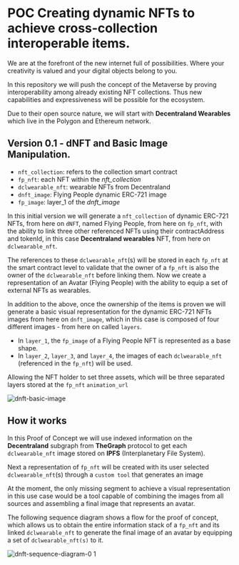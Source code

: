 # POC Creating dynamic NFTs to achieve cross-collection interoperable items.

We are at the forefront of the new internet full of possibilities. Where your creativity is valued and your digital objects belong to you.


In this repository we will push the concept of the Metaverse by proving interoperability among already existing NFT collections. Thus new capabilities and expressiveness will be possible for the ecosystem.


Due to their open source nature, we will start with **Decentraland Wearables** which live in the Polygon and Ethereum network.

## Version 0.1 - dNFT and Basic Image Manipulation.

- `nft_collection`: refers to the collection smart contract
- `fp_nft`: each NFT within the *nft_collection*
- `dclwearable_nft`: wearable NFTs from Decentraland
- `dnft_image`: Flying People dynamic ERC-721 image
- `fp_image`: layer_1 of the *dnft_image*

In this initial version we will generate a `nft_collection` of dynamic ERC-721 NFTs, from here on `dNFT`, named Flying People, from here on `fp_nft`, with the ability to link three other referenced NFTs using their contractAddress and tokenId, in this case **Decentraland wearables** NFT, from here on `dclwearable_nft`.

The references to these `dclwearable_nft`(s) will be stored in each `fp_nft` at the smart contract level to validate that the owner of a `fp_nft` is also the owner of the `dclwearable_nft` before linking them.
Now we create a representation of an Avatar (Flying People) with the ability to equip a set of external NFTs as wearables.

In addition to the above, once the ownership of the items is proven we will generate a basic visual representation for the dynamic ERC-721 NFTs images from here on `dnft_image`, which in this case is composed of four different images - from here on called `layers`.

- In `layer_1`, the `fp_image` of a Flying People NFT is represented as a base shape.
- In `layer_2`, `layer_3`, and `layer_4`, the images of each `dclwearable_nft` (referenced in the `fp_nft`) will be used.

Allowing the NFT holder to set three assets, which will be three separated layers stored at the `fp_nft` `animation_url`

![dnft-basic-image](https://user-images.githubusercontent.com/11360704/200147256-a8db5905-bb76-42a9-a6ef-4c6d77f2ea27.png)

## How it works

In this Proof of Concept we will use indexed information on the **Decentraland** subgraph from **TheGraph** protocol to get each `dclwearable_nft` image stored on **IPFS** (Interplanetary File System).

Next a representation of `fp_nft` will be created with its user selected `dclwearable_nft`(s) through a `custom tool` that generates an image  

At the moment, the only missing segment to achieve a visual representation in this use case would be a tool capable of combining the images from all sources and assembling a final image that represents an avatar.

The following sequence diagram shows a flow for the proof of concept, which allows us to obtain the entire information stack of a `fp_nft` and its linked `dclwearable_nft` to generate the final image of an avatar by equipping a set of `dclwearable_nft(s)` to it.

![dnft-sequence-diagram-0 1](https://user-images.githubusercontent.com/11360704/200144887-5ecc134d-fa85-4570-8f66-0e3359209ccf.png)
